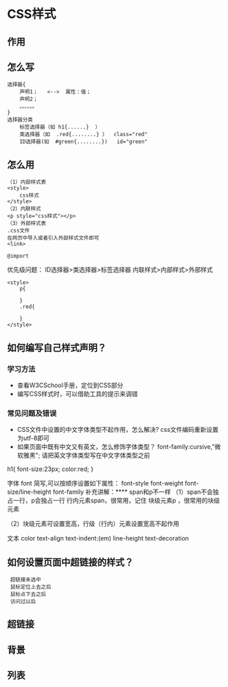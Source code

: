 # CSS样式
## 作用
## 怎么写
	选择器{
		声明1；   <-->  属性：值；
		声明2；
		。。。。。。
	}
	选择器分类
		标签选择器（如	h1{......}  ）
		类选择器（如  .red{........} ）  class="red"
		ID选择器(如  #green{........})   id="green"


## 怎么用
	（1）内部样式表
	<style>
		css样式
	</style>
	（2）内联样式
	<p style="css样式"></p>
	（3）外部样式表
	.css文件
	在网页中导入或者引入外部样式文件即可
	<link>

	@import
优先级问题：
ID选择器>类选择器>标签选择器
内联样式>内部样式>外部样式

    <style>
    	p{

    	}
    	.red{

    	}
    </style>

<p class="red">


## 如何编写自己样式声明？
### 学习方法
 + 查看W3CSchool手册，定位到CSS部分
 + 编写CSS样式时，可以借助工具的提示来调错
### 常见问题及错误
 - CSS文件中设置的中文字体类型不起作用，怎么解决?
    css文件编码重新设置为utf-8即可
 - 如果页面中既有中文又有英文，怎么修饰字体类型？
    font-family:cursive,"微软雅黑";
    请把英文字体类型写在中文字体类型之前


h1{
	font-size:23px;
	color:red;
}

字体
font 简写,可以按顺序设置如下属性：
	font-style
	font-weight
	font-size/line-height
	font-family
补充讲解：****
span和p不一样
（1）span不会独占一行，p会独占一行
行内元素span，很常用，记住
块级元素p ，很常用的块级元素<div>
（2）块级元素可设置宽高，行级（行内）元素设置宽高不起作用

文本
	color
	text-align
	text-indent:(em)
	line-height
	text-decoration
## 如何设置页面中超链接的样式？
     超链接未选中
     鼠标定位上去之后
     鼠标点下去之后
     访问过以后

## 超链接
## 背景
## 列表

